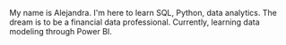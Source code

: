 My name is Alejandra.
I'm here to learn SQL, Python, data analytics.
The dream is to be a financial data professional.
Currently, learning data modeling through Power BI.